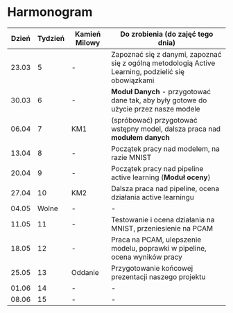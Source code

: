 # Harmonogram


| Dzień | Tydzień | Kamień Milowy | Do zrobienia (do zajęć tego dnia) |
|-------|---------|---------------|-----------------------------------|
| 23.03 | 5       |      -        | Zapoznać się z danymi, zapoznać się z ogólną metodologią Active Learning, podzielić się obowiązkami
| 30.03 | 6       |      -        | **Moduł Danych** - przygotować dane tak, aby były gotowe do użycie przez nasze modele
| 06.04 | 7       | KM1           | (spróbować) przygotować wstępny model, dalsza praca nad **modułem danych**
| 13.04 | 8       |      -        | Początek pracy nad modelem, na razie MNIST
| 20.04 | 9       |      -        | Początek pracy nad pipeline active learning (**Moduł oceny**)
| 27.04 | 10      | KM2           | Dalsza praca nad pipeline, ocena działania active learningu
| 04.05 | Wolne   |      -        | -
| 11.05 | 11      |      -        | Testowanie i ocena działania na MNIST, przeniesienie na PCAM
| 18.05 | 12      |      -        | Praca na PCAM, ulepszenie modelu, poprawki w pipeline, ocena wyników pracy
| 25.05 | 13      | Oddanie       | Przygotowanie końcowej prezentacji naszego projektu
| 01.06 | 14      |      -        | -
| 08.06 | 15      |      -        | -